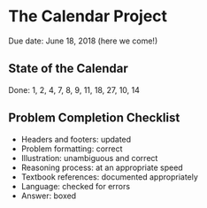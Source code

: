 # The Calendar Project

Due date: June 18, 2018 (here we come!)

## State of the Calendar

Done: 1, 2, 4, 7, 8, 9, 11, 18, 27, 10, 14

## Problem Completion Checklist

- Headers and footers: updated
- Problem formatting: correct
- Illustration: unambiguous and correct
- Reasoning process: at an appropriate speed
- Textbook references: documented appropriately
- Language: checked for errors
- Answer: boxed
